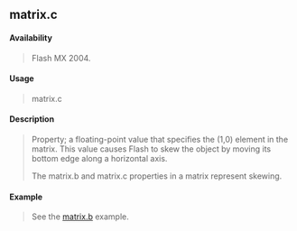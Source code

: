 ## matrix.c

#### Availability

> Flash MX 2004.

#### Usage

> matrix.c

#### Description

> Property; a floating-point value that specifies the (1,0) element in the matrix. This value causes Flash to skew the object by moving its bottom edge along a horizontal axis.
>
> The matrix.b and matrix.c properties in a matrix represent skewing.

#### Example

> See the [matrix.b](#_bookmark728) example.
